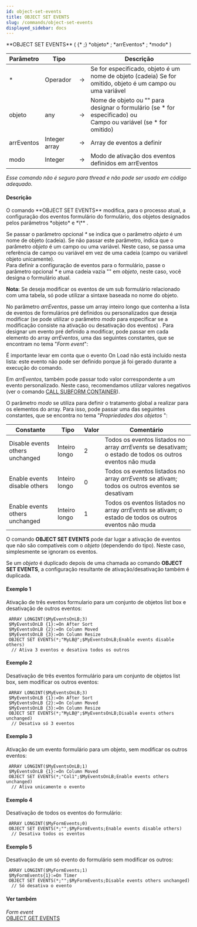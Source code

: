 ```yaml
---
id: object-set-events
title: OBJECT SET EVENTS
slug: /commands/object-set-events
displayed_sidebar: docs
---
```


<!--REF #_command_.OBJECT SET EVENTS.Syntax-->**OBJECT SET EVENTS** ( {* ;} *objeto* ; *arrEventos* ; *modo* )<!-- END REF-->
<!--REF #_command_.OBJECT SET EVENTS.Params-->
| Parâmetro | Tipo |  | Descrição |
| --- | --- | --- | --- |
| * | Operador | &#8594;  | Se for especificado, objeto é um nome de objeto (cadeia) Se for omitido, objeto é um campo ou uma variável |
| objeto | any | &#8594;  | Nome de objeto ou "" para designar o formulário (se * for especificado) ou<br/>Campo ou variável (se * for omitido) |
| arrEventos | Integer array | &#8594;  | Array de eventos a definir |
| modo | Integer | &#8594;  | Modo de ativação dos eventos definidos em arrEventos |

<!-- END REF-->

*Esse comando não é seguro para thread e não pode ser usado em código adequado.*


#### Descrição 

<!--REF #_command_.OBJECT SET EVENTS.Summary-->O comando **OBJECT SET EVENTS** modifica, para o processo atual, a configuração dos eventos formulário do formulário, dos objetos designados pelos parâmetros *objeto* e *\** .<!-- END REF-->

Se passar o parâmetro opcional *\** se indica que o parâmetro *objeto* é um nome de objeto (cadeia). Se não passar este parâmetro, indica que o parâmetro *objeto* é um campo ou uma variável. Neste caso, se passa uma referência de campo ou variável em vez de uma cadeia (campo ou variável objeto unicamente).  
Para definir a configuração de eventos para o formulário, passe o parâmetro opcional *\** e uma cadeia vazia "" em *objeto*, neste caso, você designa o formulário atual.

**Nota:** Se deseja modificar os eventos de um sub formulário relacionado com uma tabela, só pode utilizar a sintaxe baseada no nome do objeto.

No parâmetro *arrEventos*, passe um array inteiro longo que contenha a lista de eventos de formulários pré definidos ou personalizados que deseja modificar (se pode utilizar o parâmetro *modo* para especificar se a modificação consiste na ativação ou desativação dos eventos) . Para designar um evento pré definido a modificar, pode passar em cada elemento do array *arrEventos*, uma das seguintes constantes, que se encontram no tema "*Form event*":  
  
É importante levar em conta que o evento On Load não está incluído nesta lista: este evento não pode ser definido porque já foi gerado durante a execução do comando.

Em *arrEventos*, também pode passar todo valor correspondente a um evento personalizado. Neste caso, recomendamos utilizar valores negativos (ver o comando [CALL SUBFORM CONTAINER](call-subform-container.md)).

O parâmetro *modo* se utiliza para definir o tratamento global a realizar para os elementos do array. Para isso, pode passar uma das seguintes constantes, que se encontra no tema "*Propriedades dos objetos* ":

| Constante                       | Tipo          | Valor | Comentário                                                                                                |
| ------------------------------- | ------------- | ----- | --------------------------------------------------------------------------------------------------------- |
| Disable events others unchanged | Inteiro longo | 2     | Todos os eventos listados no array *arrEvents* se desativam; o estado de todos os outros eventos não muda |
| Enable events disable others    | Inteiro longo | 0     | Todos os eventos listados no array *arrEvents* se ativam; todos os outros eventos se desativam            |
| Enable events others unchanged  | Inteiro longo | 1     | Todos os eventos listados no array *arrEvents* se ativam; o estado de todos os outros eventos não muda    |

O comando **OBJECT SET EVENTS** pode dar lugar a ativação de eventos que não são compatíveis com o *objeto* (dependendo do tipo). Neste caso, simplesmente se ignoram os eventos.

Se um *objeto* é duplicado depois de uma chamada ao comando **OBJECT SET EVENTS**, a configuração resultante de ativação/desativação também é duplicada.

#### Exemplo 1 

Ativação de três eventos formulario para um conjunto de objetos list box e desativação de outros eventos:

```4d
 ARRAY LONGINT($MyEventsOnLB;3)
 $MyEventsOnLB {1}:=On After Sort
 $MyEventsOnLB {2}:=On Column Moved
 $MyEventsOnLB {3}:=On Column Resize
 OBJECT SET EVENTS(*;"MyLB@";$MyEventsOnLB;Enable events disable others)
  // Ativa 3 eventos e desativa todos os outros
```

#### Exemplo 2 

Desativação de três eventos formulário para um conjunto de objetos list box, sem modificar os outros eventos:

```4d
 ARRAY LONGINT($MyEventsOnLB;3)
 $MyEventsOnLB {1}:=On After Sort
 $MyEventsOnLB {2}:=On Column Moved
 $MyEventsOnLB {3}:=On Column Resize
 OBJECT SET EVENTS(*;"MyLB@";$MyEventsOnLB;Disable events others unchanged)
  // Desativa só 3 eventos
```

#### Exemplo 3 

Ativação de um evento formulário para um objeto, sem modificar os outros eventos:

```4d
 ARRAY LONGINT($MyEventsOnLB;1)
 $MyEventsOnLB {1}:=On Column Moved
 OBJECT SET EVENTS(*;"Col1";$MyEventsOnLB;Enable events others unchanged)
  // Ativa unicamente o evento
```

#### Exemplo 4 

Desativação de todos os eventos do formulário:  

```4d
 ARRAY LONGINT($MyFormEvents;0)
 OBJECT SET EVENTS(*;"";$MyFormEvents;Enable events disable others)
  // Desativa todos os eventos
```

#### Exemplo 5 

Desativação de um só evento do formulário sem modificar os outros:

```4d
 ARRAY LONGINT($MyFormEvents;1)
 $MyFormEvents{1}:=On Timer
 OBJECT SET EVENTS(*;"";$MyFormEvents;Disable events others unchanged)
  // Só desativa o evento
```

#### Ver também 

*Form event*  
[OBJECT GET EVENTS](object-get-events.md)  